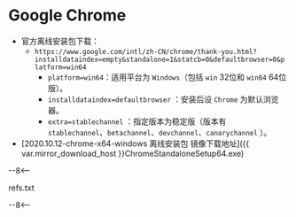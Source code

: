 # Google Chrome

- 官方离线安装包下载：
    - `https://www.google.com/intl/zh-CN/chrome/thank-you.html?installdataindex=empty&standalone=1&statcb=0&defaultbrowser=0&platform=win64`
      - `platform=win64`：适用平台为 `Windows`（包括 `win` 32位和 `win64` 64位版）。
      - `installdataindex=defaultbrowser` ：安装后设 `Chrome` 为默认浏览器。
      - `extra=stablechannel` ：指定版本为稳定版（版本有 `stablechannel`、`betachannel`、`devchannel`、`canarychannel` ）。
- [2020.10.12-chrome-x64-windows 离线安装包 镜像下载地址]({{ var.mirror_download_host }}ChromeStandaloneSetup64.exe)

--8<--

refs.txt

--8<--